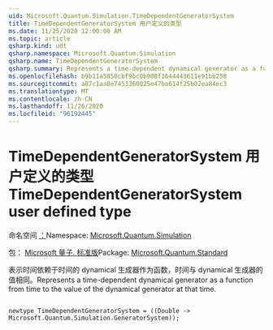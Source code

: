 ```yaml
---
uid: Microsoft.Quantum.Simulation.TimeDependentGeneratorSystem
title: TimeDependentGeneratorSystem 用户定义的类型
ms.date: 11/25/2020 12:00:00 AM
ms.topic: article
qsharp.kind: udt
qsharp.namespace: Microsoft.Quantum.Simulation
qsharp.name: TimeDependentGeneratorSystem
qsharp.summary: Represents a time-dependent dynamical generator as a function from time to the value of the dynamical generator at that time.
ms.openlocfilehash: b9b11a5850cbf9bc0b908f1644443611e91bb258
ms.sourcegitcommit: a87c1aa8e7453360025e47ba614f25b02ea84ec3
ms.translationtype: MT
ms.contentlocale: zh-CN
ms.lasthandoff: 11/26/2020
ms.locfileid: "96192445"
---
```

# <a name="timedependentgeneratorsystem-user-defined-type"></a><span data-ttu-id="497c3-102">TimeDependentGeneratorSystem 用户定义的类型</span><span class="sxs-lookup"><span data-stu-id="497c3-102">TimeDependentGeneratorSystem user defined type</span></span>

<span data-ttu-id="497c3-103">命名空间 [：](xref:Microsoft.Quantum.Simulation)</span><span class="sxs-lookup"><span data-stu-id="497c3-103">Namespace: [Microsoft.Quantum.Simulation](xref:Microsoft.Quantum.Simulation)</span></span>

<span data-ttu-id="497c3-104">包： [Microsoft 量子. 标准版](https://nuget.org/packages/Microsoft.Quantum.Standard)</span><span class="sxs-lookup"><span data-stu-id="497c3-104">Package: [Microsoft.Quantum.Standard](https://nuget.org/packages/Microsoft.Quantum.Standard)</span></span>


<span data-ttu-id="497c3-105">表示时间依赖于时间的 dynamical 生成器作为函数，时间与 dynamical 生成器的值相同。</span><span class="sxs-lookup"><span data-stu-id="497c3-105">Represents a time-dependent dynamical generator as a function from time to the value of the dynamical generator at that time.</span></span>

```qsharp

newtype TimeDependentGeneratorSystem = ((Double -> Microsoft.Quantum.Simulation.GeneratorSystem));
```

